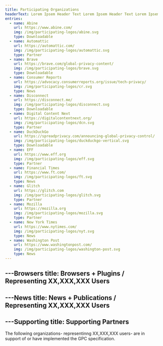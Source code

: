 ```yaml
---
title: Participating Organizations
headerText: Lorem Ipsem Header Text Lorem Ipsem Header Text Lorem Ipsem Header Text Lorem Ipsem Header Text
entries:
  - name: Abine
    url: https://www.abine.com/
    img: /img/participating-logos/abine.svg
    type: Downloadable
  - name: Automattic
    url: https://automattic.com/
    img: /img/participating-logos/automattic.svg
    type: Partner
  - name: Brave
    url: https://brave.com/global-privacy-content/
    img: /img/participating-logos/brave.svg
    type: Downloadable
  - name: Consumer Reports
    url: https://advocacy.consumerreports.org/issue/tech-privacy/
    img: /img/participating-logos/cr.svg
    type: News
  - name: Disconnect
    url: https://disconnect.me/
    img: /img/participating-logos/disconnect.svg
    type: Downloadable
  - name: Digital Content Next
    url: https://digitalcontentnext.org/
    img: /img/participating-logos/dcn.svg
    type: Partner
  - name: DuckDuckGo
    url: https://spreadprivacy.com/announcing-global-privacy-control/
    img: /img/participating-logos/duckduckgo-vertical.svg
    type: Downloadable
  - name: EFF
    url: https://www.eff.org
    img: /img/participating-logos/eff.svg
    type: Partner
  - name: Financial Times
    url: https://www.ft.com/
    img: /img/participating-logos/ft.svg
    type: News
  - name: Glitch
    url: https://glitch.com
    img: /img/participating-logos/glitch.svg
    type: Partner
  - name: Mozilla
    url: https://mozilla.org
    img: /img/participating-logos/mozilla.svg
    type: Partner
  - name: New York Times
    url: https://www.nytimes.com/
    img: /img/participating-logos/nyt.svg
    type: News
  - name: Washington Post
    url: https://www.washingtonpost.com/
    img: /img/participating-logos/washington-post.svg
    type: News
---
```


---Browsers
title: Browsers + Plugins / Representing XX,XXX,XXX Users
---

---News
title: News + Publications / Representing XX,XXX,XXX Users
---

---Supporting
title: Supporting Partners
---

The following organizations- representinng XX,XXX,XXX users- are in support of or have implemented the GPC specification.

